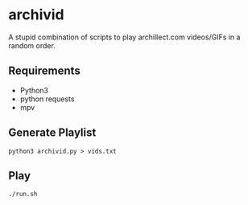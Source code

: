 # archivid
A stupid combination of scripts to play archillect.com videos/GIFs in a random order.

## Requirements
 * Python3
 * python requests
 * mpv

## Generate Playlist
``` python3 archivid.py > vids.txt ```

## Play
```./run.sh```
